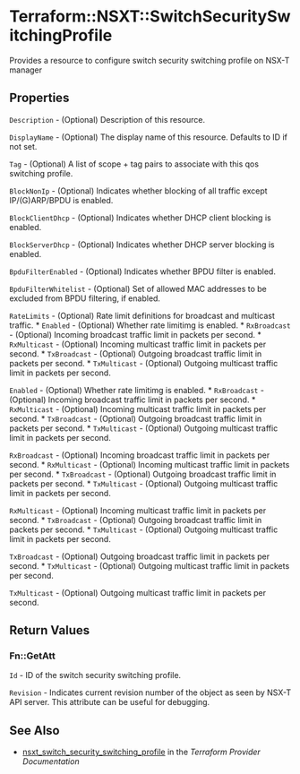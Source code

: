 # Terraform::NSXT::SwitchSecuritySwitchingProfile

Provides a resource to configure switch security switching profile on NSX-T manager

## Properties

`Description` - (Optional) Description of this resource.

`DisplayName` - (Optional) The display name of this resource. Defaults to ID if not set.

`Tag` - (Optional) A list of scope + tag pairs to associate with this qos switching profile.

`BlockNonIp` - (Optional) Indicates whether blocking of all traffic except IP/(G)ARP/BPDU is enabled.

`BlockClientDhcp` - (Optional) Indicates whether DHCP client blocking is enabled.

`BlockServerDhcp` - (Optional) Indicates whether DHCP server blocking is enabled.

`BpduFilterEnabled` - (Optional) Indicates whether BPDU filter is enabled.

`BpduFilterWhitelist` - (Optional) Set of allowed MAC addresses to be excluded from BPDU filtering, if enabled.

`RateLimits` - (Optional) Rate limit definitions for broadcast and multicast traffic. * `Enabled` - (Optional) Whether rate limitimg is enabled. * `RxBroadcast` - (Optional) Incoming broadcast traffic limit in packets per second. * `RxMulticast` - (Optional) Incoming multicast traffic limit in packets per second. * `TxBroadcast` - (Optional) Outgoing broadcast traffic limit in packets per second. * `TxMulticast` - (Optional) Outgoing multicast traffic limit in packets per second.

`Enabled` - (Optional) Whether rate limitimg is enabled. * `RxBroadcast` - (Optional) Incoming broadcast traffic limit in packets per second. * `RxMulticast` - (Optional) Incoming multicast traffic limit in packets per second. * `TxBroadcast` - (Optional) Outgoing broadcast traffic limit in packets per second. * `TxMulticast` - (Optional) Outgoing multicast traffic limit in packets per second.

`RxBroadcast` - (Optional) Incoming broadcast traffic limit in packets per second. * `RxMulticast` - (Optional) Incoming multicast traffic limit in packets per second. * `TxBroadcast` - (Optional) Outgoing broadcast traffic limit in packets per second. * `TxMulticast` - (Optional) Outgoing multicast traffic limit in packets per second.

`RxMulticast` - (Optional) Incoming multicast traffic limit in packets per second. * `TxBroadcast` - (Optional) Outgoing broadcast traffic limit in packets per second. * `TxMulticast` - (Optional) Outgoing multicast traffic limit in packets per second.

`TxBroadcast` - (Optional) Outgoing broadcast traffic limit in packets per second. * `TxMulticast` - (Optional) Outgoing multicast traffic limit in packets per second.

`TxMulticast` - (Optional) Outgoing multicast traffic limit in packets per second.


## Return Values

### Fn::GetAtt

`Id` - ID of the switch security switching profile.

`Revision` - Indicates current revision number of the object as seen by NSX-T API server. This attribute can be useful for debugging.

## See Also

* [nsxt_switch_security_switching_profile](https://www.terraform.io/docs/providers/nsxt/r/switch_security_switching_profile.html) in the _Terraform Provider Documentation_